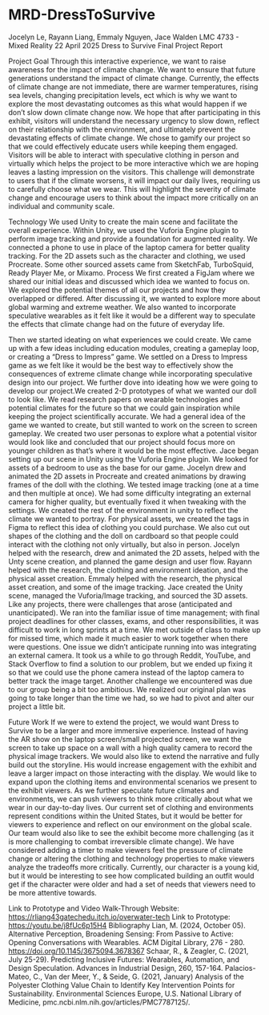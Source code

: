 # MRD-DressToSurvive

Jocelyn Le, Rayann Liang, Emmaly Nguyen, Jace Walden
LMC 4733 - Mixed Reality
22 April 2025
Dress to Survive Final Project Report

Project Goal
Through this interactive experience, we want to raise awareness for the impact of climate change. We want to ensure that future generations understand the impact of climate change. Currently, the effects of climate change are not immediate, there are warmer temperatures, rising sea levels, changing precipitation levels, ect which is why we want to explore the most devastating outcomes as this what would happen if we don’t slow down climate change now. We hope that after participating in this exhibit, visitors will understand the necessary urgency to slow down, reflect on their relationship with the environment, and ultimately prevent the devastating effects of climate change. 
We chose to gamify our project so that we could effectively educate users while keeping them engaged. Visitors will be able to interact with speculative clothing in person and virtually which helps the project to be more interactive which we are hoping leaves a lasting impression on the visitors. This challenge will demonstrate to users that if the climate worsens, it will impact our daily lives, requiring us to carefully choose what we wear. This will highlight the severity of climate change and encourage users to think about the impact more critically on an individual and community scale.

Technology
We used Unity to create the main scene and facilitate the overall experience. Within Unity, we used the Vuforia Engine plugin to perform image tracking and provide a foundation for augmented reality. We connected a phone to use in place of the laptop camera for better quality tracking. For the 2D assets such as the character and clothing, we used Procreate. Some other sourced assets came from SketchFab, TurboSquid, Ready Player Me, or Mixamo. 
Process
We first created a FigJam where we shared our initial ideas and discussed which idea we wanted to focus on. We explored the potential themes of all our projects and how they overlapped or differed. After discussing it, we wanted to explore more about global warming and extreme weather. We also wanted to incorporate speculative wearables as it felt like it would be a different way to speculate the effects that climate change had on the future of everyday life.  

Then we started ideating on what experiences we could create. We came up with a few ideas including education modules, creating a gameplay loop, or creating a “Dress to Impress” game. We settled on a Dress to Impress game as we felt like it would be the best way to effectively show the consequences of extreme climate change while incorporating speculative design into our project. 
We further dove into ideating how we were going to develop our project.We created 2-D prototypes of what we wanted our doll to look like. We read research papers on wearable technologies and potential climates for the future so that we could gain inspiration while keeping the project scientifically accurate. We had a general idea of the game we wanted to create, but still wanted to work on the screen to screen gameplay. We created two user personas to explore what a potential visitor would look like and concluded that our project should focus more on younger children as that’s where it would be the most effective. 
Jace began setting up our scene in Unity using the Vuforia Engine plugin. We looked for assets of a bedroom to use as the base for our game.  Jocelyn drew and animated the 2D assets in Procreate and created animations by drawing frames of the doll with the clothing. We tested image tracking (one at a time and then multiple at once). We had some difficulty integrating an external camera for higher quality, but eventually fixed it when tweaking with the settings. We created the rest of the environment in unity to reflect the climate we wanted to portray. For physical assets, we created the tags in Figma to reflect this idea of clothing you could purchase. We also cut out shapes of the clothing and the doll on cardboard so that people could interact with the clothing not only virtually, but also in person. 
Jocelyn helped with the research, drew and animated the 2D assets, helped with the Unty scene creation, and planned the game design and user flow. Rayann helped with the research, the clothing and environment ideation, and the physical asset creation. Emmaly helped with the research, the physical asset creation, and some of the image tracking. Jace created the Unity scene, managed the Vuforia/Image tracking, and sourced the 3D assets.
Like any projects, there were challenges that arose (anticipated and unanticipated). We ran into the familiar issue of time management; with final project deadlines for other classes, exams, and other responsibilities, it was difficult to work in long sprints at a time. We met outside of class to make up for missed time, which made it much easier to work together when there were questions. One issue we didn’t anticipate running into was integrating an external camera. It took us a while to go through Reddit, YouTube, and Stack Overflow to find a solution to our problem, but we ended up fixing it so that we could use the phone camera instead of the laptop camera to better track the image target. Another challenge we encountered was due to our group being a bit too ambitious. We realized our original plan was going to take longer than the time we had, so we had to pivot and alter our project a little bit.

Future Work
If we were to extend the project, we would want Dress to Survive to be a larger and more immersive experience. Instead of having the AR show on the laptop screen/small projected screen, we want the screen to take up space on a wall with a high quality camera to record the physical image trackers. We would also like to extend the narrative and fully build out the storyline. His would increase engagement with the exhibit and leave a larger impact on those interacting with the display. 
We would like to expand upon the clothing items and environmental scenarios we present to the exhibit viewers. As we further speculate future climates and environments, we can push viewers to think more critically about what we wear in our day-to-day lives. Our current set of clothing and environments represent conditions within the United States, but it would be better for viewers to experience and reflect on our environment on the global scale. 
Our team would also like to see the exhibit become more challenging (as it is more challenging to combat irreversible climate change). We have considered adding a timer to make viewers feel the pressure of climate change or altering the clothing and technology properties to make viewers analyze the tradeoffs more critically. Currently, our character is a young kid, but it would be interesting to see how complicated building an outfit would get if the character were older and had a set of needs that viewers need to be more attentive towards.

Link to Prototype and Video Walk-Through
Website: https://rliang43gatechedu.itch.io/overwater-tech 
Link to Prototype: https://youtu.be/j8fUc6p15H4 
Bibliography
Lian, M. (2024, October 05). Alternative Perception, Broadening Sensing: From Passive to Active: Opening Conversations with Wearables. ACM Digital Library, 276 - 280. https://doi.org/10.1145/3675094.3678367
Schaar, R., & Zeagler, C. (2021, July 25-29). Predicting Inclusive Futures: Wearables, Automation, and Design Speculation. Advances in Industrial Design, 260, 157-164.
Palacios-Mateo, C., Van der Meer, Y., & Seide, G. (2021, January) Analysis of the Polyester Clothing Value Chain to Identify Key Intervention Points for Sustainability. Environmental Sciences Europe, U.S. National Library of Medicine, pmc.ncbi.nlm.nih.gov/articles/PMC7787125/. 